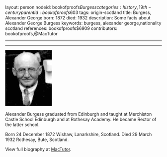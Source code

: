 layout: person
nodeid: bookofproofs$Burgess
categories: history,19th-century
parentid: bookofproofs$603
tags: origin-scotland
title: Burgess, Alexander George
born: 1872
died: 1932
description: Some facts about Alexander George Burgess
keywords: burgess, alexander george,nationality scotland
references: bookofproofs$6909
contributors: bookofproofs,@MacTutor

---


---

![Burgess.jpg](https://github.com/bookofproofs/bookofproofs.github.io/blob/main/_sources/_assets/images/portraits/Burgess.jpg?raw=true)

Alexander Burgess graduated from Edinburgh and taught at Merchiston Castle School Edinburgh and at Rothesay Academy. He became Rector of the latter school.

Born 24 December 1872 Wishaw, Lanarkshire, Scotland. Died 29 March 1932 Rothesay, Bute, Scotland.


View full biography at [MacTutor](https://mathshistory.st-andrews.ac.uk/Biographies/Burgess/).